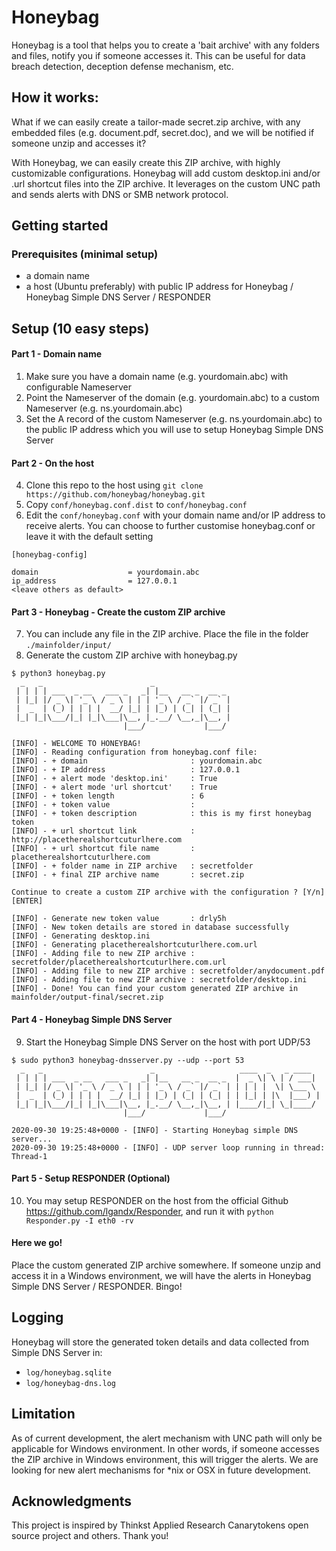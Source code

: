 # Honeybag 
Honeybag is a tool that helps you to create a 'bait archive' with any folders and files, notify you if someone accesses it. This can be useful for data breach detection, deception defense mechanism, etc.

## How it works:
What if we can easily create a tailor-made secret.zip archive, with any embedded files (e.g. document.pdf, secret.doc), and we will be notified if someone unzip and accesses it? 

With Honeybag, we can easily create this ZIP archive, with highly customizable configurations. Honeybag will add custom desktop.ini and/or .url shortcut files into the ZIP archive. It leverages on the custom UNC path and sends alerts with DNS or SMB network protocol.

## Getting started
### Prerequisites (minimal setup)
- a domain name  
- a host (Ubuntu preferably) with public IP address for Honeybag / Honeybag Simple DNS Server / RESPONDER 


## Setup (10 easy steps)
#### Part 1 - Domain name
1. Make sure you have a domain name (e.g. yourdomain.abc) with configurable Nameserver
2. Point the Nameserver of the domain (e.g. yourdomain.abc) to a custom Nameserver (e.g. ns.yourdomain.abc)
3. Set the A record of the custom Nameserver (e.g. ns.yourdomain.abc) to the public IP address which you will use to setup Honeybag Simple DNS Server

#### Part 2 - On the host  
4. Clone this repo to the host using `git clone https://github.com/honeybag/honeybag.git`
5. Copy `conf/honeybag.conf.dist` to `conf/honeybag.conf`
6. Edit the `conf/honeybag.conf` with your domain name and/or IP address to receive alerts. You can choose to further customise honeybag.conf or leave it with the default setting
```
[honeybag-config]

domain                    = yourdomain.abc
ip_address                = 127.0.0.1
<leave others as default>
```
#### Part 3 - Honeybag - Create the custom ZIP archive
7. You can include any file in the ZIP archive. Place the file in the folder `./mainfolder/input/` 
8. Generate the custom ZIP archive with honeybag.py
```
$ python3 honeybag.py
  _   _                        _                 
 | | | | ___  _ __   ___ _   _| |__   __ _  __ _ 
 | |_| |/ _ \| '_ \ / _ \ | | | '_ \ / _` |/ _` |
 |  _  | (_) | | | |  __/ |_| | |_) | (_| | (_| |
 |_| |_|\___/|_| |_|\___|\__, |_.__/ \__,_|\__, |
                         |___/             |___/ 
                                                 
[INFO] - WELCOME TO HONEYBAG!
[INFO] - Reading configuration from honeybag.conf file: 
[INFO] - + domain                       : yourdomain.abc
[INFO] - + IP address                   : 127.0.0.1
[INFO] - + alert mode 'desktop.ini'     : True
[INFO] - + alert mode 'url shortcut'    : True
[INFO] - + token length                 : 6
[INFO] - + token value                  : 
[INFO] - + token description            : this is my first honeybag token
[INFO] - + url shortcut link            : http://placetherealshortcuturlhere.com
[INFO] - + url shortcut file name       : placetherealshortcuturlhere.com
[INFO] - + folder name in ZIP archive   : secretfolder
[INFO] - + final ZIP archive name       : secret.zip

Continue to create a custom ZIP archive with the configuration ? [Y/n] [ENTER]
 
[INFO] - Generate new token value       : drly5h
[INFO] - New token details are stored in database successfully
[INFO] - Generating desktop.ini
[INFO] - Generating placetherealshortcuturlhere.com.url
[INFO] - Adding file to new ZIP archive : secretfolder/placetherealshortcuturlhere.com.url
[INFO] - Adding file to new ZIP archive : secretfolder/anydocument.pdf
[INFO] - Adding file to new ZIP archive : secretfolder/desktop.ini
[INFO] - Done! You can find your custom generated ZIP archive in mainfolder/output-final/secret.zip
```
#### Part 4 - Honeybag Simple DNS Server
9. Start the Honeybag Simple DNS Server on the host with port UDP/53
```
$ sudo python3 honeybag-dnsserver.py --udp --port 53
  _   _                        _                   ____  _   _ ____  
 | | | | ___  _ __   ___ _   _| |__   __ _  __ _  |  _ \| \ | / ___| 
 | |_| |/ _ \| '_ \ / _ \ | | | '_ \ / _` |/ _` | | | | |  \| \___ \ 
 |  _  | (_) | | | |  __/ |_| | |_) | (_| | (_| | | |_| | |\  |___) |
 |_| |_|\___/|_| |_|\___|\__, |_.__/ \__,_|\__, | |____/|_| \_|____/ 
                         |___/             |___/                     
                                                                     
2020-09-30 19:25:48+0000 - [INFO] - Starting Honeybag simple DNS server...
2020-09-30 19:25:48+0000 - [INFO] - UDP server loop running in thread: Thread-1
```

#### Part 5 - Setup RESPONDER (Optional)
10. You may setup RESPONDER on the host from the official Github https://github.com/lgandx/Responder, and run it with
`python Responder.py -I eth0 -rv`

#### Here we go!
Place the custom generated ZIP archive somewhere. If someone unzip and access it in a Windows environment, we will have the alerts in Honeybag Simple DNS Server / RESPONDER. Bingo!

## Logging
Honeybag will store the generated token details and data collected from Simple DNS Server in:
- `log/honeybag.sqlite`
- `log/honeybag-dns.log`

## Limitation
As of current development, the alert mechanism with UNC path will only be applicable for Windows environment. In other words, if someone accesses the ZIP archive in Windows environment, this will trigger the alerts. We are looking for new alert mechanisms for *nix or OSX in future development.

## Acknowledgments
This project is inspired by Thinkst Applied Research Canarytokens open source project and others. Thank you!
